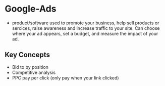 # Google-Ads

- product/software used to promote your business, help sell products or sercices, raise awareness and increase traffic to your site. Can choose where your ad appears, set a budget, and measure the impact of your ad.

## Key Concepts

- Bid to by position
- Competitive analysis
- PPC pay per click (only pay when your link clicked)
